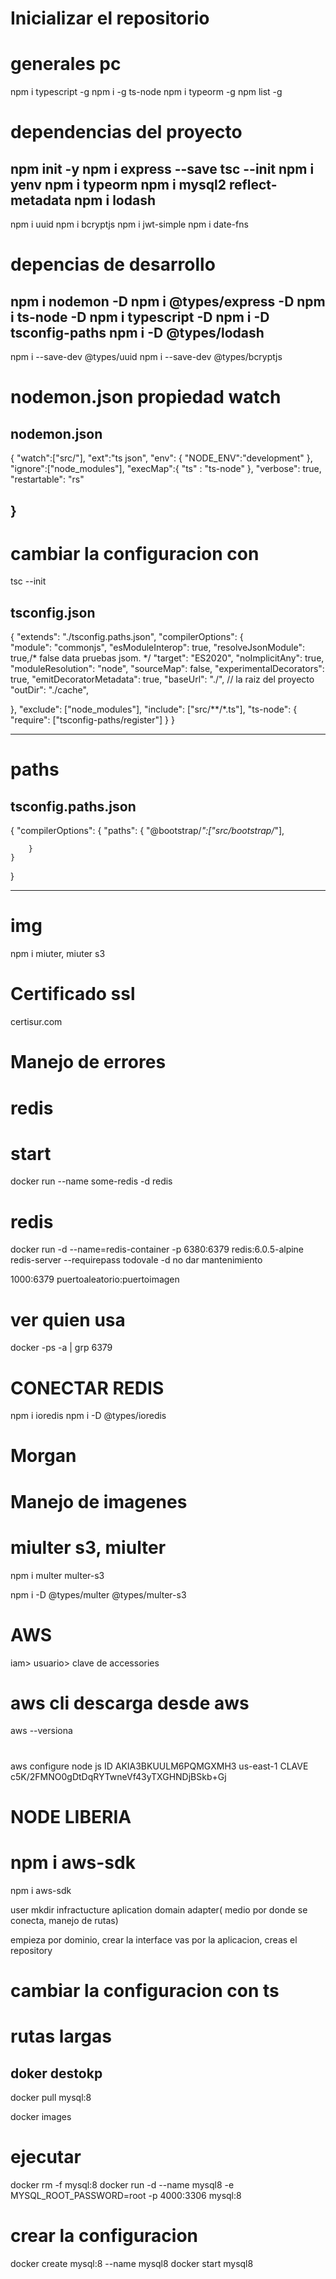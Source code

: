 # Inicializar el repositorio

# generales pc
npm i typescript -g
npm i -g ts-node
npm i typeorm -g
npm list -g

# dependencias del proyecto
npm init -y
npm i express --save
tsc --init
npm i yenv
npm i typeorm
npm i mysql2 reflect-metadata 
npm i lodash
----
npm i uuid
npm i bcryptjs
npm i jwt-simple
npm i date-fns 

# depencias de desarrollo
npm i nodemon -D
npm i @types/express -D 
npm i ts-node -D
npm i typescript -D
npm i -D tsconfig-paths
npm i -D @types/lodash
----
npm i --save-dev @types/uuid
npm i --save-dev @types/bcryptjs



# nodemon.json propiedad watch
nodemon.json
----------------
{
    "watch":["src/"],
    "ext":"ts json", 
    "env": {
        "NODE_ENV":"development"
    },
    "ignore":["node_modules"],
    "execMap":{
        "ts" : "ts-node"
    },
    "verbose": true,
    "restartable": "rs"

}
------------------

# cambiar la configuracion con 
tsc --init 

tsconfig.json
--------------
{
  "extends": "./tsconfig.paths.json",
  "compilerOptions": {   
    "module": "commonjs",
    "esModuleInterop": true,
    "resolveJsonModule": true,/* false data pruebas jsom. */
    "target": "ES2020",
    "noImplicitAny": true,
    "moduleResolution": "node",
    "sourceMap": false,
    "experimentalDecorators": true,
    "emitDecoratorMetadata": true,
    "baseUrl": "./", // la raiz del proyecto    
    "outDir": "./cache",

  },
  "exclude": ["node_modules"],
  "include": ["src/**/*.ts"],
  "ts-node": {
    "require": ["tsconfig-paths/register"]
  }
}

------

# paths 
tsconfig.paths.json
------------

{
    "compilerOptions": {
        "paths": {
            "@bootstrap/*":["src/bootstrap/*"],
            


        }
    }
}

-------------














# img 
npm i miuter, miuter s3


# Certificado ssl
certisur.com

# Manejo de errores


# redis

# start
docker run --name some-redis -d redis

# redis 
docker run -d --name=redis-container -p 6380:6379 redis:6.0.5-alpine redis-server --requirepass todovale
-d no dar mantenimiento

1000:6379 puertoaleatorio:puertoimagen
# ver quien usa
docker -ps -a | grp 6379

# CONECTAR REDIS
npm i ioredis
npm i -D @types/ioredis

# Morgan

# Manejo de imagenes 
# miulter s3, miulter 
npm i multer multer-s3

npm i -D @types/multer @types/multer-s3

# AWS
iam> usuario> clave de accessories

# aws cli descarga desde aws

aws --versiona
# 
aws configure
node js
ID AKIA3BKUULM6PQMGXMH3
us-east-1
CLAVE c5K/2FMNO0gDtDqRYTwneVf43yTXGHNDjBSkb+Gj


# NODE LIBERIA
# npm i aws-sdk
npm i aws-sdk



user
mkdir infractucture aplication domain adapter( medio por donde se conecta, manejo de rutas)

empieza por dominio, crear la interface
vas por la aplicacion, creas el repository

# cambiar la configuracion con ts

# rutas largas 


## doker destokp

docker pull mysql:8


docker images
# ejecutar
docker rm -f mysql:8
docker run -d --name mysql8 -e MYSQL_ROOT_PASSWORD=root -p 4000:3306 mysql:8

# crear la configuracion
docker create mysql:8 --name mysql8
docker start mysql8 